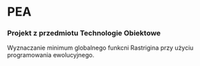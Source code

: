 # PEA
### Projekt z przedmiotu Technologie Obiektowe

Wyznaczanie minimum globalnego funkcni Rastrigina przy użyciu programowania ewolucyjnego.

